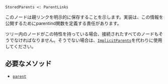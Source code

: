 ```
StoredParents <: ParentLinks
```

このノードは親リンクを明示的に保存することを示します。実装は、この情報を公開するためにparentind関数を定義する責任があります。

ツリー内のノードがこの特性を持っている場合、接続されたすべてのノードもそうでなければなりません。そうでない場合は、[`ImplicitParents`](@ref)を代わりに使用してください。

## 必要なメソッド

  * [`parent`](@ref)
